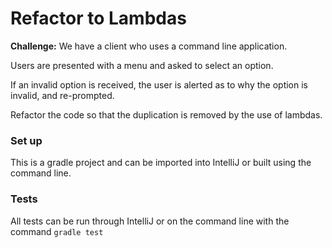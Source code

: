 # Refactor to Lambdas

**Challenge:** We have a client who uses a command line application.

Users are presented with a menu and asked to select an option. 

If an invalid option is received, the user is alerted as to why the option is invalid, and re-prompted. 

Refactor the code so that the duplication is removed by the use of lambdas.

### Set up

This is a gradle project and can be imported into IntelliJ or built using the command line.

### Tests

All tests can be run through IntelliJ or on the command line with the command `gradle test`
